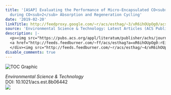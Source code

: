```yaml
---
title: '[ASAP] Evaluating the Performance of Micro-Encapsulated CO<sub>2</sub> Sorbents
  during CO<sub>2</sub> Absorption and Regeneration Cycling'
date: '2019-02-20'
linkTitle: http://feedproxy.google.com/~r/acs/esthag/~3/xR6ihOUpOg0/acs.est.8b06442
source: 'Environmental Science & Technology: Latest Articles (ACS Publications)'
description: |-
  <p><img src="https://pubs.acs.org/appl/literatum/publisher/achs/journals/content/esthag/0/esthag.ahead-of-print/acs.est.8b06442/20190220/images/medium/es-2018-06442v_0010.gif" alt="TOC Graphic"/></p><div><cite>Environmental Science & Technology</cite></div><div>DOI: 10.1021/acs.est.8b06442</div><div class="feedflare">
  <a href="http://feeds.feedburner.com/~ff/acs/esthag?a=xR6ihOUpOg0:rEiQgTKRymI:yIl2AUoC8zA"><img src="http://feeds.feedburner.com/~ff/acs/esthag?d=yIl2AUoC8zA" border="0"></img></a>
  </div><img src="http://feeds.feedburner.com/~r/acs/esthag/~4/xR6ihOUpOg0" height="1" width="1" ...
disable_comments: true
---
```

<p><img src="https://pubs.acs.org/appl/literatum/publisher/achs/journals/content/esthag/0/esthag.ahead-of-print/acs.est.8b06442/20190220/images/medium/es-2018-06442v_0010.gif" alt="TOC Graphic"/></p><div><cite>Environmental Science & Technology</cite></div><div>DOI: 10.1021/acs.est.8b06442</div><div class="feedflare">
<a href="http://feeds.feedburner.com/~ff/acs/esthag?a=xR6ihOUpOg0:rEiQgTKRymI:yIl2AUoC8zA"><img src="http://feeds.feedburner.com/~ff/acs/esthag?d=yIl2AUoC8zA" border="0"></img></a>
</div><img src="http://feeds.feedburner.com/~r/acs/esthag/~4/xR6ihOUpOg0" height="1" width="1" ...
